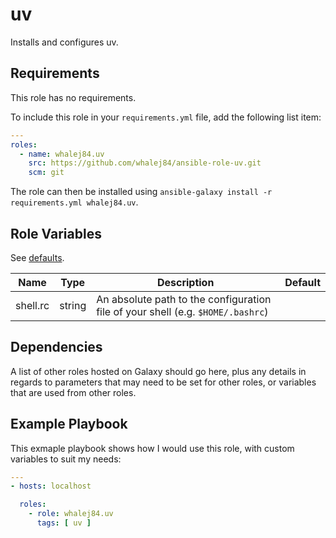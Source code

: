 uv
=========

Installs and configures uv.

Requirements
------------

This role has no requirements.

To include this role in your `requirements.yml` file, add the following list item:

```yaml
---
roles:
  - name: whalej84.uv
    src: https://github.com/whalej84/ansible-role-uv.git
    scm: git
```

The role can then be installed using `ansible-galaxy install -r requirements.yml whalej84.uv`.

Role Variables
--------------

See [defaults](./defaults/main.yml).

| Name     | Type   | Description                                                                     | Default |
| -------- | ------ | ------------------------------------------------------------------------------- | ------- |
| shell.rc | string | An absolute path to the configuration file of your shell (e.g. `$HOME/.bashrc`) |         |

Dependencies
------------

A list of other roles hosted on Galaxy should go here, plus any details in regards to parameters that may need to be set for other roles, or variables that are used from other roles.

Example Playbook
----------------

This exmaple playbook shows how I would use this role, with custom variables to suit my needs:

```yaml
---
- hosts: localhost

  roles:
    - role: whalej84.uv
      tags: [ uv ]
```
